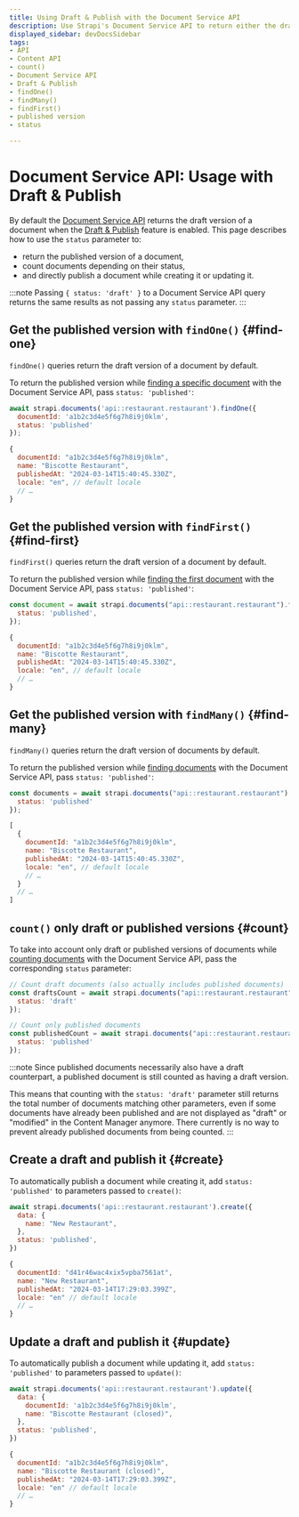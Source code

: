 ```yaml
---
title: Using Draft & Publish with the Document Service API
description: Use Strapi's Document Service API to return either the draft or the published version of a document
displayed_sidebar: devDocsSidebar
tags:
- API
- Content API
- count()
- Document Service API
- Draft & Publish
- findOne()
- findMany()
- findFirst()
- published version
- status

---
```


# Document Service API: Usage with Draft & Publish

By default the [Document Service API](/dev-docs/api/document-service) returns the draft version of a document when the [Draft & Publish](/user-docs/content-manager/saving-and-publishing-content) feature is enabled. This page describes how to use the `status` parameter to:

- return the published version of a document,
- count documents depending on their status, 
- and directly publish a document while creating it or updating it.

:::note
Passing `{ status: 'draft' }` to a Document Service API query returns the same results as not passing any `status` parameter.
:::

## Get the published version with `findOne()` {#find-one}

`findOne()` queries return the draft version of a document by default.

To return the published version while [finding a specific document](/dev-docs/api/document-service#findone) with the Document Service API, pass `status: 'published'`:

<ApiCall>

<Request>

```js
await strapi.documents('api::restaurant.restaurant').findOne({
  documentId: 'a1b2c3d4e5f6g7h8i9j0klm',
  status: 'published'
});
```

</Request>

<Response>

```js {4}
{
  documentId: "a1b2c3d4e5f6g7h8i9j0klm",
  name: "Biscotte Restaurant",
  publishedAt: "2024-03-14T15:40:45.330Z",
  locale: "en", // default locale
  // …
}
```

</Response>

</ApiCall>

## Get the published version with `findFirst()` {#find-first}

`findFirst()` queries return the draft version of a document by default.

To return the published version while [finding the first document](/dev-docs/api/document-service#findfirst) with the Document Service API, pass `status: 'published'`:

<ApiCall noSideBySide>
<Request title="Example request">

```js
const document = await strapi.documents("api::restaurant.restaurant").findFirst({
  status: 'published',
});
```

</Request>

<Response title="Example response">

```js {4}
{
  documentId: "a1b2c3d4e5f6g7h8i9j0klm",
  name: "Biscotte Restaurant",
  publishedAt: "2024-03-14T15:40:45.330Z",
  locale: "en", // default locale
  // …
}
```

</Response>
</ApiCall>

## Get the published version with `findMany()` {#find-many}

`findMany()` queries return the draft version of documents by default.

To return the published version while [finding documents](/dev-docs/api/document-service#findmany) with the Document Service API, pass `status: 'published'`:

<ApiCall noSideBySide>
<Request title="Example request">

```js
const documents = await strapi.documents("api::restaurant.restaurant").findMany({
  status: 'published'
});
```

</Request>

<Response title="Example response">

```js {5}
[
  {
    documentId: "a1b2c3d4e5f6g7h8i9j0klm",
    name: "Biscotte Restaurant",
    publishedAt: "2024-03-14T15:40:45.330Z",
    locale: "en", // default locale
    // …
  }
  // …
]
```

</Response>
</ApiCall>

## `count()` only draft or published versions {#count}

To take into account only draft or published versions of documents while [counting documents](/dev-docs/api/document-service#count) with the Document Service API, pass the corresponding `status` parameter:

```js
// Count draft documents (also actually includes published documents)
const draftsCount = await strapi.documents("api::restaurant.restaurant").count({
  status: 'draft'
});
```

```js
// Count only published documents
const publishedCount = await strapi.documents("api::restaurant.restaurant").count({
  status: 'published'
});
```

:::note
Since published documents necessarily also have a draft counterpart, a published document is still counted as having a draft version.

This means that counting with the `status: 'draft'` parameter still returns the total number of documents matching other parameters, even if some documents have already been published and are not displayed as "draft" or "modified" in the Content Manager anymore. There currently is no way to prevent already published documents from being counted.
:::

## Create a draft and publish it {#create}

To automatically publish a document while creating it, add `status: 'published'` to parameters passed to `create()`:

<ApiCall>

<Request>

```js
await strapi.documents('api::restaurant.restaurant').create({
  data: {
    name: "New Restaurant",
  },
  status: 'published',
})
```

</Request>

<Response>

```js {5}
{
  documentId: "d41r46wac4xix5vpba7561at",
  name: "New Restaurant",
  publishedAt: "2024-03-14T17:29:03.399Z",
  locale: "en" // default locale
  // …
}
```

</Response>
</ApiCall>

## Update a draft and publish it {#update}

To automatically publish a document while updating it, add `status: 'published'` to parameters passed to `update()`:

<ApiCall>

<Request>

```js
await strapi.documents('api::restaurant.restaurant').update({
  data: {
    documentId: 'a1b2c3d4e5f6g7h8i9j0klm',
    name: "Biscotte Restaurant (closed)",
  },
  status: 'published',
})
```

</Request>

<Response>

```js {4}
{
  documentId: "a1b2c3d4e5f6g7h8i9j0klm",
  name: "Biscotte Restaurant (closed)",
  publishedAt: "2024-03-14T17:29:03.399Z",
  locale: "en" // default locale
  // …
}
```

</Response>
</ApiCall>


